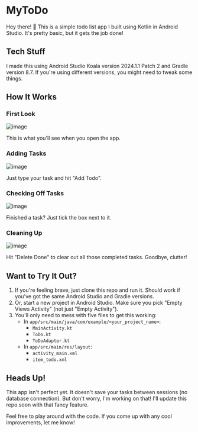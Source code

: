 # MyToDo
Hey there! 👋 This is a simple todo list app I built using Kotlin in Android Studio. It's pretty basic, but it gets the job done!

## Tech Stuff
I made this using Android Studio Koala version 2024.1.1 Patch 2 and Gradle version 8.7. If you're using different versions, you might need to tweak some things.

## How It Works
### First Look
![image](https://github.com/user-attachments/assets/26ff612b-5c02-4518-abfb-0539334f1939)

This is what you'll see when you open the app.

### Adding Tasks
![image](https://github.com/user-attachments/assets/95f691b4-4cfa-4642-90b8-907a55d29bdd)

Just type your task and hit "Add Todo".

### Checking Off Tasks
![image](https://github.com/user-attachments/assets/6be8057f-1979-4381-afc2-560a7eb52111)

Finished a task? Just tick the box next to it.

### Cleaning Up
![image](https://github.com/user-attachments/assets/60c58ac6-b6bb-4af9-800a-35b99dce57aa)

Hit "Delete Done" to clear out all those completed tasks. Goodbye, clutter!

## Want to Try It Out?
1. If you're feeling brave, just clone this repo and run it. Should work if you've got the same Android Studio and Gradle versions.
2. Or, start a new project in Android Studio. Make sure you pick "Empty Views Activity" (not just "Empty Activity").
3. You'll only need to mess with five files to get this working:
   - In `app/src/main/java/com/example/<your_project_name>`:
     - `MainActivity.kt`
     - `ToDo.kt`
     - `ToDoAdapter.kt`
   - In `app/src/main/res/layout`:
     - `activity_main.xml`
     - `item_todo.xml`

## Heads Up!

This app isn't perfect yet. It doesn't save your tasks between sessions (no database connection). But don't worry, I'm working on that! I'll update this repo soon with that fancy feature.

Feel free to play around with the code. If you come up with any cool improvements, let me know!
